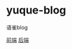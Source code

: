 # yuque-blog
语雀blog

[前端](https://github.com/2460392754/pocky.yuque-blog/tree/front)
[后端](https://github.com/2460392754/pocky.yuque-blog/tree/back)
